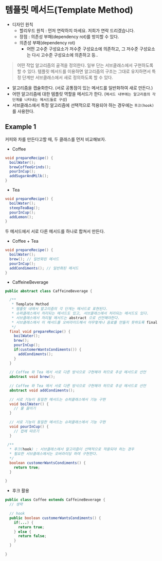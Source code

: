 # 템플릿 메서드(Template Method)

- 디자인 원칙
  - 할리우드 원칙 : 먼저 연락하지 마세요. 저희가 연락 드리겠습니다.
  - 장점 : 의존성 부패(dependency rot)를 방지할 수 있다.
  - 의존성 부패(dependency rot)
    - 어떤 고수준 구성요소가 저수준 구성요소에 의존하고, 그 저수준 구성요소는 다시 고수준 구성요소에 의존하고 등..

> 어떤 작업 알고리즘의 골격을 정의한다. 일부 단는 서브클래스에서 구현하도록 할 수 있다. 템플릿 메서드를 이용하면 알고리즘의 구조는 그대로 유지하면서 특정 단계만 서브클래스에서 새로 정의하도록 할 수 있다.

- 알고리즘을 캡슐화한다. (서로 공통점이 있는 메서드를 일반화하여 새로 만든다.)
- 어떤 알고리즘에 대한 템플릿 역할을 메서드가 한다. (`메서드 내부에는 알고리즘의 각 단계를 나타내는 메서드들로 구성`)
- 서브클래스에서 특정 알고리즘에 선택적으로 적용되야 하는 경우에는 `후크(hook)` 를 사용한다.

## Example 1

커피와 차를 만든다고할 때, 두 클래스를 먼저 비교해보자.

- Coffee

```java
void prepareRecipe() {
  boilWater();
  brewCoffeeGrinds();
  pourInCup();
  addSugarAndMilk();
}
```

- Tea

```java
void prepareRecipe() {
  boilWater();
  steepTeaBag();
  pourInCup();
  addLemon();
}
```

두 메서드에서 서로 다른 메서드를 하나로 합쳐서 만든다.

- Coffee + Tea

```java
void prepareRecipe() {
  boilWater();
  brew(); // 일반화된 메서드
  pourInCup();
  addCondiments(); // 일반화된 메서드
}
```

- CaffeineBeverage 

```java
public abstract class CaffeineBeverage {

  /**
   * Template Method
   * 템플릿 내에서 알고리즘의 각 단계는 메서드로 표현된다.
   * 슈퍼클래스에서 처리되는 메서드도 있고, 서브클래스에서 처리되는 메서드도 있다.
   * 서브클래스에서 처리될 메서드는 abstract 으로 선언해야한다.
   * 서브클래스에서 이 메서드를 오버라이드해서 아무렇게나 음료를 만들지 못하도록 final 로 선언
   */
  final void prepareRecipe() {
    boilWater();
    brew();
    pourInCup();
    if(customerWantsCondiments()) {
      addCondiments();
    }
  }
  
  // Coffee 와 Tea 에서 서로 다른 방식으로 구현해야 하므로 추상 메서드로 선언
  abstract void brew();
  
  // Coffee 와 Tea 에서 서로 다른 방식으로 구현해야 하므로 추상 메서드로 선언
  abstract void addCondiments();
  
  // 서로 기능이 동일한 메서드는 슈퍼클래스에서 기능 구현
  void boilWater() {
    // 물 끓이기
  } 
  
  // 서로 기능이 동일한 메서드는 슈퍼클래스에서 기능 구현
  void pourInCup() {
    // 컵에 따르기
  }
  
 /**
  * 후크(hook) : 서브클래스에서 알고리즘이 선택적으로 적용되야 하는 경우
  * 필요한 서브클래스에서는 오버라이딩 하여 구현한다.
  */
  boolean customerWantsCondiments() {
    return true;
  }

}
```

- 후크 활용

```java
public class Coffee extends CaffeineBeverage {
  // 생략
  
  // hook
  public boolean customerWantsCondiments() {
    if(...) {
      return true;
    } else {
      return false;
    }
  }
  
}
```
